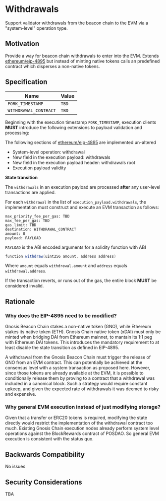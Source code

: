 # Withdrawals

Support validator withdrawals from the beacon chain to the EVM via a "system-level" operation type.

## Motivation

Provide a way for beacon chain withdrawals to enter into the EVM. Extends [ethereum/eip-4895](https://eips.ethereum.org/EIPS/eip-4895) but instead of minting native tokens calls an predefined contract which disperses a non-native tokens.

## Specification

| Name                  | Value |
| --------------------- | ----- |
| `FORK_TIMESTAMP`      | `TBD` |
| `WITHDRAWAL_CONTRACT` | `TBD` |

Beginning with the execution timestamp `FORK_TIMESTAMP`, execution clients **MUST** introduce the following extensions to payload validation and processing:

The following sections of [ethereum/eip-4895](https://eips.ethereum.org/EIPS/eip-4895#system-level-operation-withdrawal) are implemented un-altered

- System-level operation: withdrawal
- New field in the execution payload: withdrawals
- New field in the execution payload header: withdrawals root
- Execution payload validity

**State transition**

The `withdrawals` in an execution payload are processed **after** any user-level transactions are applied.

For each `withdrawal` in the list of `execution_payload.withdrawals`, the implementation must construct and execute an EVM transaction as follows:

```
max_priority_fee_per_gas: TBD
max_fee_per_gas: TBD
gas_limit: TBD
destination: WITHDRAWAL_CONTRACT
amount: 0
payload: PAYLOAD
```

`PAYLOAD` is the ABI encoded arguments for a solidity function with ABI

```c#
function withdraw(uint256 amount, address address)
```

Where `amount` equals `withdrawal.amount` and `address` equals `withdrawal.address`.

If the transaction reverts, or runs out of the gas, the entire block **MUST** be considered invalid.

## Rationale

### Why does the EIP-4895 need to be modified?

Gnosis Beacon Chain stakes a non-native token (GNO), while Ethereum stakes its native token (ETH). Gnosis Chain native token (xDAI) must only be minted when bridging DAI from Ethereum mainnet, to mantain its 1:1 peg with Ethereum DAI tokens. This introduces the mandatory requirement to at least disable the state transition as defined in EIP-4895.

A withdrawal from the Gnosis Beacon Chain must trigger the release of GNO from an EVM contract. This can potentially be achieved at the consensus level with a system transaction as proposed here. However, since those tokens are already available at the EVM, it is possible to conditionally release them by proving to a contract that a withdrawal was included in a canonical block. Such a strategy would require constant upkeep, and given the expected rate of withdrawals it was deemed to risky and expensive.

### Why general EVM execution instead of just modifying storage?

Given that a transfer or ERC20 tokens is required, modifying the state directly would restrict the implementation of the withdrawal contract too much. Existing Gnosis Chain execution nodes already perform system level operations against the BlockRewards contract of POSDAO. So general EVM execution is consistent with the status quo.

## Backwards Compatibility

No issues

## Security Considerations

TBA
